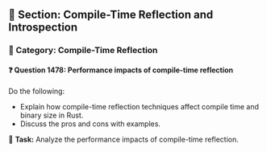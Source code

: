 ## 📘 Section: Compile-Time Reflection and Introspection
### 🔹 Category: Compile-Time Reflection
#### ❓ Question 1478: Performance impacts of compile-time reflection

Do the following:

- Explain how compile-time reflection techniques affect compile time and binary size in Rust.
- Discuss the pros and cons with examples.

🔧 **Task:** Analyze the performance impacts of compile-time reflection.
